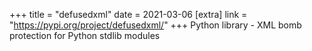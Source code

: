 +++
title = "defusedxml"
date = 2021-03-06
[extra]
link = "https://pypi.org/project/defusedxml/"
+++
Python library - XML bomb protection for Python stdlib modules

